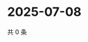 # 2025-07-08

共 0 条

<!-- BEGIN ZHIHUQUESTIONS -->
<!-- 最后更新时间 Tue Jul 08 2025 11:46:22 GMT+0800 (China Standard Time) -->

<!-- END ZHIHUQUESTIONS -->
